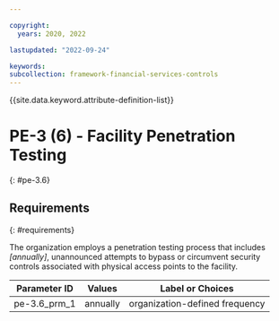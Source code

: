 ```yaml
---

copyright:
  years: 2020, 2022

lastupdated: "2022-09-24"

keywords: 
subcollection: framework-financial-services-controls
---
```


{{site.data.keyword.attribute-definition-list}}

         
# PE-3 (6) - Facility Penetration Testing
{: #pe-3.6}

## Requirements
{: #requirements}

The organization employs a penetration testing process that includes _[annually]_, unannounced attempts to bypass or circumvent security controls associated with physical access points to the facility.

| Parameter ID | Values | Label or Choices |
|---|---|---|
| pe-3.6_prm_1 | annually | organization-defined frequency |

